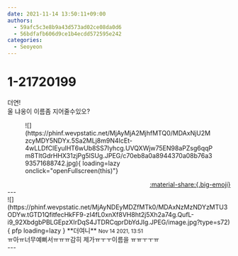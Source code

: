 ```yaml
---
date: 2021-11-14 13:50:11+09:00
authors:
  - 59afc5c3e8b9a43d573ad02ce08da0d6
  - 56bdfafb606d9ce1b4ecdd572595e242
categories:
  - Seoyeon
---
```


# 1-21720199

<div class="post-container" markdown="1">
<div class="content-container md-sidebar__scrollwrap" markdown="1">

더연!<br>울 냐옹이 이름좀 지어줄수있오?
<figure markdown="1">
![](https://phinf.wevpstatic.net/MjAyMjA2MjhfMTQ0/MDAxNjU2MzcyMDY5NDYx.5Sa2MLj8m9N4IcEt-4wLLDfClEyulHT6wUb8SS7Iyhcg.UVQXWjw75EN98aPZsg6qqPm8TItGdrHHX31zjPg5lSUg.JPEG/c70eb8a0a8944370a08b76a393571688742.jpg){ loading=lazy onclick="openFullscreen(this)"}
</figure>


</div>
</div>

<div style="text-align: right;" markdown="1">
<a href="https://weverse.io/fromis9/fanpost/1-21720199" style="text-align: right;">:material-share:{.big-emoji}</a>
</div>
---

<div class="comments-container md-sidebar__scrollwrap" markdown="1">
<div class="comment" markdown="1">
<div class='id-container' markdown="1">
![](https://phinf.wevpstatic.net/MjAyNDEyMDZfMTk0/MDAxNzMzNDYzMTU3ODYw.tGTD1QfitfecHkFF9-zI4fL0xnXf8VH8ht2j5Xh2a74g.QufL-i9_92XbdgbPBLGEpzXIrDqS4JTDRCqprDbYdJIg.JPEG/image.jpg?type=s72){ pfp loading=lazy }
**<span class="artist">더여니</span>** <small>Nov 14 2021, 13:51</small><br>
</div>
<div class='comment-body' markdown="1">
ㅠ아ㅠ너무예뻐서ㅠㅠㅠ감히 제가ㅠㅜㅜ이름을 ㅠㅠㅜㅜㅠ
</div>
</div>
</div>
---
